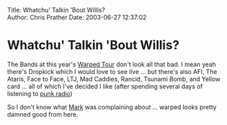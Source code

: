 Title: Whatchu' Talkin 'Bout Willis?  
Author: Chris Prather
Date: 2003-06-27 12:37:02

# Whatchu' Talkin 'Bout Willis?
The Bands at this year's <a title=": Dates : Warped Tour 2002- For all your information on Warped Tour and punk music" href="http://www.warped2003.com/datedetails.asp?dateid=82">Warped Tour</a> don't look all that bad. I mean yeah there's Dropkick which I would love to see live ... but there's also AFI, The Ataris, Face to Face, LTJ, Mad Caddies, Rancid, Tsunami Bomb, and Yellow card ... all of which I've decided I like (after spending several days of listening to <a href="http://www.prather.org/archives/000242.html">punk radio</a>)

So I don't know what <a href="http://mark.prather.org">Mark</a> was complaining about ... warped looks pretty damned good from here.
